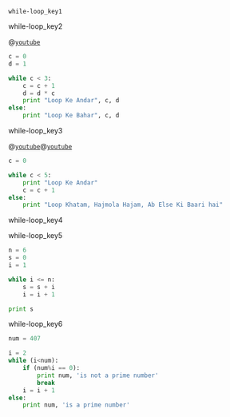 ```ngMeta
while-loop_key1
```

while-loop_key2


@[`youtube`](https://www.`youtube`.com/watch?v=s_7YgktIJFo)

```python
c = 0
d = 1

while c < 3:
    c = c + 1
    d = d * c
    print "Loop Ke Andar", c, d
else:
    print "Loop Ke Bahar", c, d
```
while-loop_key3


@[`youtube`](https://www.`youtube`.com/watch?v=efg169eYEqo)@[`youtube`](https://www.`youtube`.com/watch?v=oG_jCqPVJYA)

```python
c = 0

while c < 5:
    print "Loop Ke Andar"
    c = c + 1
else:
    print "Loop Khatam, Hajmola Hajam, Ab Else Ki Baari hai"
```
while-loop_key4


while-loop_key5
```python
n = 6
s = 0
i = 1

while i <= n:
    s = s + i
    i = i + 1

print s
```
while-loop_key6


```python
num = 407

i = 2
while (i<num):
    if (num%i == 0):
        print num, 'is not a prime number'
        break
    i = i + 1
else:
    print num, 'is a prime number'
```
